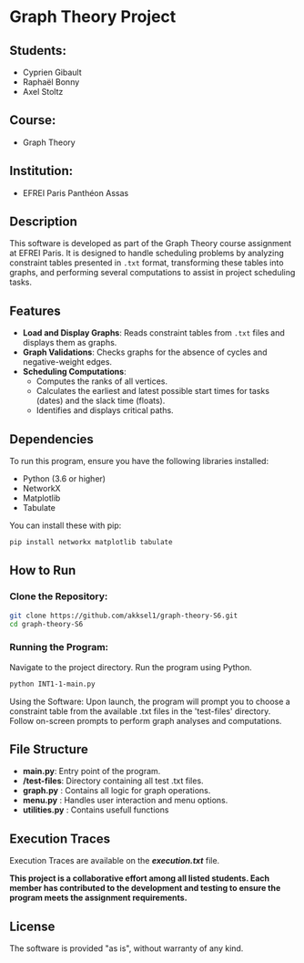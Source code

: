 # Graph Theory Project

## Students:
- Cyprien Gibault
- Raphaël Bonny
- Axel Stoltz

## Course:
- Graph Theory

## Institution:
- EFREI Paris Panthéon Assas

## Description
This software is developed as part of the Graph Theory course assignment at EFREI Paris. It is designed to handle scheduling problems by analyzing constraint tables presented in `.txt` format, transforming these tables into graphs, and performing several computations to assist in project scheduling tasks.

## Features
- **Load and Display Graphs**: Reads constraint tables from `.txt` files and displays them as graphs.
- **Graph Validations**: Checks graphs for the absence of cycles and negative-weight edges.
- **Scheduling Computations**:
  - Computes the ranks of all vertices.
  - Calculates the earliest and latest possible start times for tasks (dates) and the slack time (floats).
  - Identifies and displays critical paths.

## Dependencies
To run this program, ensure you have the following libraries installed:
- Python (3.6 or higher)
- NetworkX
- Matplotlib
- Tabulate

You can install these with pip:
```bash
pip install networkx matplotlib tabulate
```
## How to Run

### Clone the Repository:
```bash
git clone https://github.com/akksel1/graph-theory-S6.git
cd graph-theory-S6
```

### Running the Program:
Navigate to the project directory.
Run the program using Python.

```bash
python INT1-1-main.py
```
Using the Software:
Upon launch, the program will prompt you to choose a constraint table from the available .txt files in the 'test-files' directory.
Follow on-screen prompts to perform graph analyses and computations.

## File Structure

- **main.py**: Entry point of the program.
- **/test-files**: Directory containing all test .txt files.
- **graph.py** : Contains all logic for graph operations.
- **menu.py** : Handles user interaction and menu options.
- **utilities.py** : Contains usefull functions

## Execution Traces
Execution Traces are available on the ***execution.txt*** file.


**This project is a collaborative effort among all listed students. Each member has contributed to the development and testing to ensure the program meets the assignment requirements.**
## License

The software is provided "as is", without warranty of any kind.